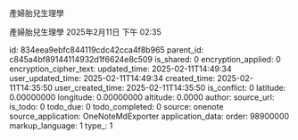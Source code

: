 產婦胎兒生理學

產婦胎兒生理學
2025年2月11日
下午 02:35


id: 834eea9ebfc844119cdc42cca4f8b965
parent_id: c845a4bf89144114932d1f6624e8c509
is_shared: 0
encryption_applied: 0
encryption_cipher_text: 
updated_time: 2025-02-11T14:49:34
user_updated_time: 2025-02-11T14:49:34
created_time: 2025-02-11T14:35:50
user_created_time: 2025-02-11T14:35:50
is_conflict: 0
latitude: 0.00000000
longitude: 0.00000000
altitude: 0.0000
author: 
source_url: 
is_todo: 0
todo_due: 0
todo_completed: 0
source: onenote
source_application: OneNoteMdExporter
application_data: 
order: 98900000
markup_language: 1
type_: 1